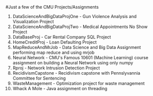 #Just a few of the CMU Projects/Assignments

1. DataScienceAndBigDataProjOne - Gun Violence Analysis and Visualization Project 
2. DataScienceAndBigDataProjTwo - Medical Appointments No Show Project 
3. DataBaseProj - Car Rental Company SQL Project 
4. HomeCreditProj - Loan Defaulting Project
5. MapReduceAndMrJob - Data Science and Big Data Assignment performing map reduce and using mrjob
6. Neural Network - CMU's Famous 10601 (Machine Learning) course assignment on building a Neural Network using only numpy
7. Rproj - Network Intrusion Detection Project
8. RecidivismCapstone - Recidivism capstone with Pennslyvannia Committee for Sentencing 
9. WasteManagement - Optimization project for waste management 
10. Whack A Mole - Java assignment on threading 

